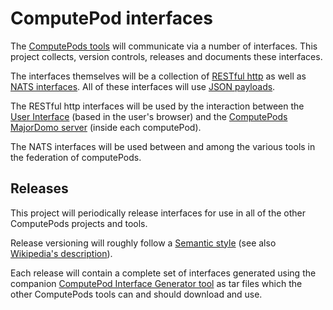 # ComputePod interfaces

The [ComputePods tools](https://github.com/computePods) will communicate 
via a number of interfaces. This project collects, version controls, 
releases and documents these interfaces. 

The interfaces themselves will be a collection of [RESTful 
http](https://en.wikipedia.org/wiki/Representational_state_transfer) as 
well as [NATS interfaces](https://docs.nats.io/). All of these interfaces 
will use [JSON payloads](https://en.wikipedia.org/wiki/JSON). 

The RESTful http interfaces will be used by the interaction between the 
[User Interface](https://github.com/computePods/computePodMajorDomoUI)
(based in the user's browser) and the [ComputePods MajorDomo
server](https://github.com/computePods/computePodMajorDomo) 
(inside each computePod). 

The NATS interfaces will be used between and among the various tools in 
the federation of computePods. 

## Releases

This project will periodically release interfaces for use in all of the 
other ComputePods projects and tools.

Release versioning will roughly follow a [Semantic 
style](https://semver.org/) (see also [Wikipedia's 
description](https://en.wikipedia.org/wiki/Software_versioning#Degree_of_compatibility)). 

Each release will contain a complete set of interfaces generated using the 
companion [ComputePod Interface Generator 
tool](https://github.com/computePods/interfaceGenerator) as tar files 
which the other ComputePods tools can and should download and use.
